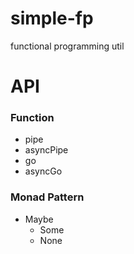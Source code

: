 # simple-fp
functional programming util

# API
### Function
  * pipe
  * asyncPipe
  * go
  * asyncGo

### Monad Pattern
  * Maybe
    * Some
    * None

